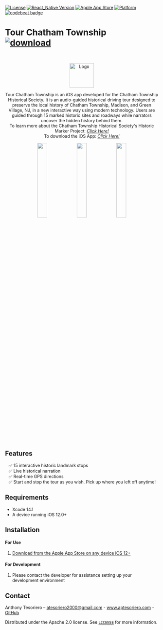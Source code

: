 [![License](https://img.shields.io/badge/License-Apache_2.0-coral.svg?logo=apache)](LICENSE)
[![React_Native Version](https://img.shields.io/badge/dynamic/json?url=https%3A%2F%2Fraw.githubusercontent.com%2Fatesoriero2000%2Ftour-chatham%2Fmaster%2Fpackage.json&query=%24%5B'dependencies'%5D%5B'react-native'%5D&prefix=v&logo=react&label=React%20Native&labelColor=grey&color=blue)](https://reactnative.dev/docs/0.70/environment-setup)
[![Apple App Store](https://img.shields.io/itunes/v/1329535225?style=flat&logo=apple&label=App%20Store&color)](https://apple.co/3DhnHgv)
[![Platform](https://img.shields.io/cocoapods/p/LFAlertController.svg?style=flat)](https://apple.co/3DhnHgv)
[![codebeat badge](https://codebeat.co/badges/00c3011a-0a64-4536-ad48-ef539a59a197)](https://codebeat.co/projects/github-com-atesoriero2000-tour-chatham-master)


# Tour Chatham Township &nbsp; &nbsp; [![download](https://toolbox.marketingtools.apple.com/api/v2/badges/download-on-the-app-store/black/en-us?size=246x82&amp;releaseDate=1514592000)](https://apple.co/3DhnHgv)    
<br />
<p align="center">
<!--   <a href="https://apps.apple.com/us/app/tour-chatham-township/id1329535225"> -->
  <a href="https://apple.co/3DhnHgv">
<!--     <img src="./app/images/chs_logo.png" alt="Logo" width="80" height="80"> -->
    <img src="https://chathamtownshiphistoricalsociety.org/uploads/3/4/5/6/34564920/1372886807.png" alt="Logo" height="80">
  </a>
  <p align="center">
    Tour Chatham Township is an iOS app developed for the Chatham Township Historical Society.
    It is an audio-guided historical driving tour designed to preserve the local history of Chatham Township, Madison, and Green Village, NJ, in a new interactive way using modern technology.
    Users are guided through 15 marked historic sites and roadways while narrators uncover the hidden history behind them.
    <br /> To learn more about the Chatham Township Historical Society's Historic Marker Project:   <a href="https://chathamtownshiphistoricalsociety.org/ongoing-projects.html"><i>Click Here!</i></a>
    <br /> To download the iOS App:   <a href="https://apple.co/3DhnHgv"><i>Click Here!</i></a>
  </p>
</p>

<p align="center">
<!-- <img src= "https://media.giphy.com/media/v1.Y2lkPTc5MGI3NjExc2k5cW5wcm83NmdwOHZmbmRtcHAyZm9hM21uZmNwbTV0NGk2d2V4NSZlcD12MV9pbnRlcm5hbF9naWZfYnlfaWQmY3Q9Zw/rsNSW6sB9RYONFTIxC/giphy.gif" width="300" > -->
<!-- <img src= "https://media.giphy.com/media/v1.Y2lkPTc5MGI3NjExbnFyOXB3aHprYjJnZjhoaTZyaWRxenpkcjJheGRkNXVsMXc0aHJ0MCZlcD12MV9pbnRlcm5hbF9naWZfYnlfaWQmY3Q9Zw/o50R0TuU1bRYoM0srU/giphy.gif" width="300" > -->
<!-- <img src= "https://i.imgur.com/wrucoP8.jpg" width="300" > -->
<!-- <iframe class="imgur-embed" width="100%" height="1280" frameborder="0" src="https://i.imgur.com/wrucoP8.gifv#embed"></iframe> -->
<img src= "https://github.com/atesoriero2000/tour-chatham/blob/master/app/images/gifs/tour1.gif?raw=true" width="25%" >
<img src= "https://github.com/atesoriero2000/tour-chatham/blob/master/app/images/gifs/tour2.gif?raw=true" width="25%" >
<img src= "https://github.com/atesoriero2000/tour-chatham/blob/master/app/images/gifs/tour3.gif?raw=true" width="25%">
</p>

## Features
&nbsp;&nbsp; :white_check_mark: 15 interactive historic landmark stops </br>
&nbsp;&nbsp; :white_check_mark: Live historical narration </br>
&nbsp;&nbsp; :white_check_mark: Real-time GPS directions </br>
&nbsp;&nbsp; :white_check_mark: Start and stop the tour as you wish. Pick up where you left off anytime! </br>

## Requirements
- Xcode 14.1
- A device running iOS 12.0+

## Installation
#### For Use
1. [Download from the Apple App Store on any device iOS 12+](https://apps.apple.com/us/app/tour-chatham-township/id1329535225)

#### For Development
1. Please contact the developer for assistance setting up your development environment 

## Contact 
Anthony Tesoriero – atesoriero2000@gmail.com - www.aptesoriero.com - [GitHub](https://github.com/atesoriero2000/)

Distributed under the Apache 2.0 license. See [``LICENSE``](LICENSE) for more information.
